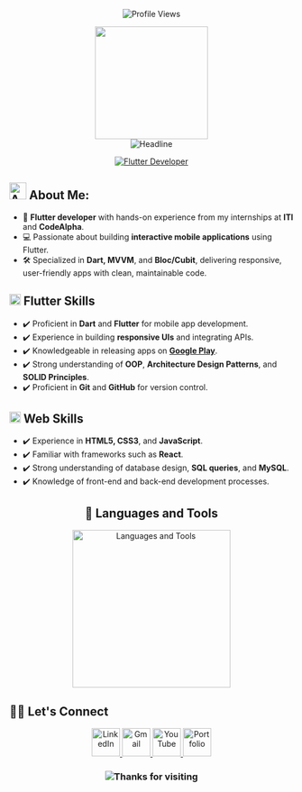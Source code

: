 <p align="center">
    <img src="https://komarev.com/ghpvc/?username=Mohamed-khaled0&label=Profile%20views&color=0e75b6&style=flat" alt="Profile Views" />
</p>
<div id="header" align="center">
    <img src="https://github.com/thompsonemerson/thompsonemerson/raw/master/cover-thompson.png" height="200" />
</div>

<div align="center">
    <img src="https://readme-typing-svg.herokuapp.com?color=cyan&size=32&center=true&vCenter=true&width=600&height=50&lines=Hi+there,+I'm+Mohamed+👨‍💻+👋" alt="Headline" />
</div>

<p align="center">
    <a href="https://github.com/Mohamed-khaled0/readme-typing-svg">
        <img src="https://readme-typing-svg.herokuapp.com?font=Time+New+Roman&color=cyan&size=25&center=true&vCenter=true&width=600&height=100&lines=Flutter+Developer;Software+Engineer" alt="Flutter Developer" />
    </a>
</p>

<!-- ======= About Section ======= -->
## <img src="https://media.giphy.com/media/iY8CRBdQXODJSCERIr/giphy.gif" width="30px" alt="About Me"> About Me:

- 🌱 **Flutter developer** with hands-on experience from my internships at **ITI** and **CodeAlpha**.
- 💻 Passionate about building **interactive mobile applications** using Flutter.
- 🛠️ Specialized in **Dart, MVVM**, and **Bloc/Cubit**, delivering responsive, user-friendly apps with clean, maintainable code.

## <img src="https://media.giphy.com/media/QssGEmpkyEOhBCb7e1/giphy.gif" width="20" alt="Flutter Skills"> <b> Flutter Skills </b>

- ✔️ Proficient in **Dart** and **Flutter** for mobile app development.
- ✔️ Experience in building **responsive UIs** and integrating APIs.
- ✔️ Knowledgeable in releasing apps on  **[Google Play](https://play.google.com/store/apps/details?id=com.omran.kartak)**.
- ✔️ Strong understanding of **OOP**, **Architecture Design Patterns**, and **SOLID Principles**.
- ✔️ Proficient in **Git** and **GitHub** for version control.

## <img src="https://media2.giphy.com/media/QssGEmpkyEOhBCb7e1/giphy.gif?cid=ecf05e47a0n3gi1bfqntqmob8g9aid1oyj2wr3ds3mg700bl&rid=giphy.gif" width="20" alt="Web Skills"> <b> Web Skills </b>

- ✔️ Experience in **HTML5, CSS3**, and **JavaScript**.
- ✔️ Familiar with frameworks such as **React**.
- ✔️ Strong understanding of database design, **SQL queries**, and **MySQL**.
- ✔️ Knowledge of front-end and back-end development processes.
<!-- ======= End Web Skills Section ======= -->

<!-- ======= Github Stats Section ======= 
## <img src="https://media.giphy.com/media/iY8CRBdQXODJSCERIr/giphy.gif" width="35" alt="GitHub Stats"> <b> GitHub Stats </b>

<p align="center">
    <img src="https://komarev.com/ghpvc/?username=Mohamed-khaled0&label=Profile%20views&color=0e75b6&style=flat" alt="Profile Views" />
</p>

<div align="center">
    <a href="https://github.com/Mohamed-khaled0">
        <img width="400" src="https://github-readme-stats.vercel.app/api/top-langs/?username=Mohamed-khaled0&size_weight=0.2&count_weight=0.5&title_color=61dafb&text_color=ffffff&icon_color=61dafb&bg_color=20232a&langs_count=8&layout=compact&border_color=61dafb&hide_border=true" alt="Top Languages" />
    </a>
</div>

<!-- ======= End Github Stats Section ======= -->

<!-- ======= Languages and Tools Section ======= -->
<h2 align="center">🔧 Languages and Tools</h2> 
<p align="center">
    <img width="280px" src="https://skillicons.dev/icons?i=flutter,dart,firebase,html,css,tailwind,js,ts,react,mysql,postman,git&perline=4" alt="Languages and Tools" />
</p>

<!-- ======= End Languages and Tools Section ======= -->

<!-- ======= Connect Section ======= -->
## 🙋‍♀️ Let's Connect

<p align="center">
    <a href="https://linkedin.com/in/mohamed-khaled3/">
        <img width="50px" src="https://img.icons8.com/ios-filled/50/4a90e2/linkedin.png" alt="LinkedIn" />
    </a>
    <a href="mailto:mohamedalshraby3@gmail.com">
        <img width="50px" src="https://img.icons8.com/ios-filled/50/ea4335/gmail.png" alt="Gmail" />
    </a>
    <a href="https://www.youtube.com/@mohamedalshraby3">
        <img width="50px" src="https://img.icons8.com/ios-filled/50/ff0000/youtube-play.png" alt="YouTube" />
    </a>
    <a href="https://mohamed-khaled-software-engineer.netlify.app/">
        <img width="50px" src="https://img.icons8.com/ios-filled/50/000000/domain.png" alt="Portfolio" />
    </a>
</p>

<!-- ======= End Connect Section ======= -->

<h3 align="center">
    <img src="https://readme-typing-svg.herokuapp.com/?font=Righteous&size=25&center=true&vCenter=true&width=500&height=70&duration=4000&lines=Thanks+for+visiting!+✌️;+Shoot+me+a+message+on+LinkedIn!;I'm+always+down+to+collab+:)" alt="Thanks for visiting" />
</h3>
